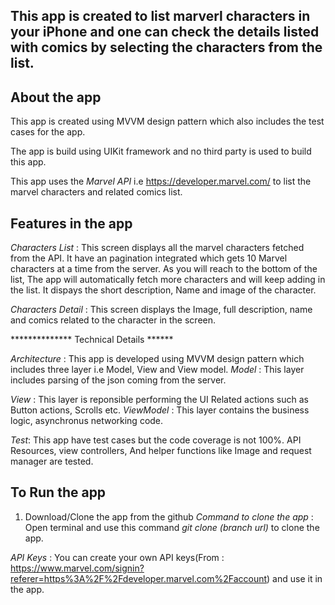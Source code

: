 
## This app is created to list marverl characters in your iPhone and one can check the details listed with comics by selecting the characters from the list.    

## About the app

This app is created using MVVM design pattern which also includes the test cases for the app.

The app is build using UIKit framework and no third party is used to build this app.

This app uses the *Marvel API* i.e https://developer.marvel.com/ to list the marvel characters and related comics list.

## Features in the app

*Characters List* : This screen displays all the marvel characters fetched from the API. It have an pagination integrated which gets 10 Marvel characters at a time from the server. As you will reach to the bottom of the list, The app will automatically fetch more characters and will keep adding in the list. It dispays the short description, Name and image of the character.

*Characters Detail* : This screen displays the Image, full description, name and comics related to the character in the screen.


************** Technical Details ******

*Architecture* : This app is developed using MVVM design pattern which includes three layer i.e Model, View and View model. 
*Model* : This layer includes parsing of the json coming from the server.

*View* : This layer is reponsible performing the UI Related actions such as Button actions, Scrolls etc.
*ViewModel* : This layer contains the business logic, asynchronus networking code. 

*Test*: This app have test cases but the code coverage is not 100%. API Resources, view controllers, And helper functions like Image and request manager are tested.

## To Run the app

1. Download/Clone the app from the github
*Command to clone the app* : Open terminal and use this command *git clone (branch url)* to clone the app.

*API Keys* : You can create your own API keys(From : https://www.marvel.com/signin?referer=https%3A%2F%2Fdeveloper.marvel.com%2Faccount) and use it in the app.
